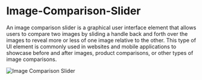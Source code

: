 # Image-Comparison-Slider
An image comparison slider is a graphical user interface element that allows users to compare two images by sliding a handle back and forth over the images to reveal more or less of one image relative to the other. This type of UI element is commonly used in websites and mobile applications to showcase before and after images, product comparisons, or other types of image comparisons.

![Image Comparison Slider](https://user-images.githubusercontent.com/89717401/236193431-7d847667-e9d7-4409-9315-7cbb6213f425.png)

